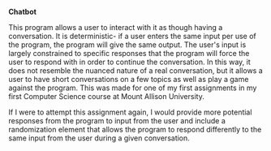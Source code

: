 **Chatbot**

This program allows a user to interact with it as though having a conversation. It is deterministic- if a user enters the same input per use of the program, the program will give the same output.
The user's input is largely constrained to specific responses that the program will force the user to respond with in order to continue the conversation. 
In this way, it does not resemble the nuanced nature of a real conversation, but it allows a user to have short conversations on a few topics as well as play a game against the program.
This was made for one of my first assignments in my first Computer Science course at Mount Allison University.

If I were to attempt this assignment again, I would provide more potential responses from the program to input from the user and include a randomization element
that allows the program to respond differently to the same input from the user during a given conversation.
